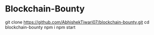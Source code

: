 # Blockchain-Bounty

git clone https://github.com/AbhishekTiwari07/blockchain-bounty.git
cd blockchain-bounty
npm i
npm start
